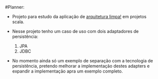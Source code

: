 #Planner:

- Projeto para estudo da aplicação de [arquitetura limpa!](https://blog.8thlight.com/uncle-bob/2012/08/13/the-clean-architecture.html) em projetos scala.
- Nesse projeto tenho um caso de uso com dois adaptadores de persistência:
    1. JPA
    2. JDBC

- No momento ainda só um exemplo de separação com a tecnologia de persistência, pretendo melhorar a implementação destes adapters e expandir a implementação apra um exemplo completo.






